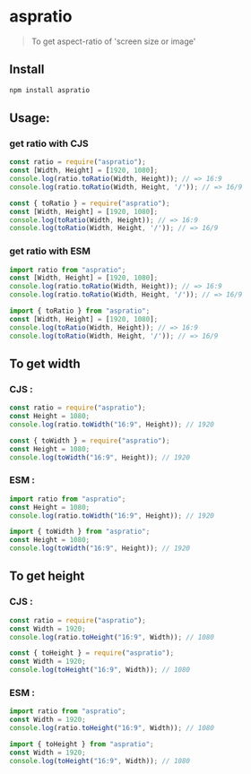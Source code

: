 # aspratio
> To get aspect-ratio of 'screen size or image'

## Install



```bash
npm install aspratio
```

## Usage:

### get ratio with CJS
```js
const ratio = require("aspratio");
const [Width, Height] = [1920, 1080];
console.log(ratio.toRatio(Width, Height)); // => 16:9
console.log(ratio.toRatio(Width, Height, '/')); // => 16/9
```
```js
const { toRatio } = require("aspratio");
const [Width, Height] = [1920, 1080];
console.log(toRatio(Width, Height)); // => 16:9
console.log(toRatio(Width, Height, '/')); // => 16/9
```


### get ratio with ESM
```js
import ratio from "aspratio";
const [Width, Height] = [1920, 1080];
console.log(ratio.toRatio(Width, Height)); // => 16:9
console.log(ratio.toRatio(Width, Height, '/')); // => 16/9
```

```js
import { toRatio } from "aspratio";
const [Width, Height] = [1920, 1080];
console.log(toRatio(Width, Height)); // => 16:9
console.log(toRatio(Width, Height, '/')); // => 16/9
```

## To get width

### CJS :
```js
const ratio = require("aspratio");
const Height = 1080;
console.log(ratio.toWidth("16:9", Height)); // 1920
```
```js
const { toWidth } = require("aspratio");
const Height = 1080;
console.log(toWidth("16:9", Height)); // 1920
```

###  ESM :
```js
import ratio from "aspratio";
const Height = 1080;
console.log(ratio.toWidth("16:9", Height)); // 1920
```
```js
import { toWidth } from "aspratio";
const Height = 1080;
console.log(toWidth("16:9", Height)); // 1920
```


## To get height

### CJS :
```js
const ratio = require("aspratio");
const Width = 1920;
console.log(ratio.toHeight("16:9", Width)); // 1080
```
```js
const { toHeight } = require("aspratio");
const Width = 1920;
console.log(toHeight("16:9", Width)); // 1080
```

###  ESM :
```js
import ratio from "aspratio";
const Width = 1920;
console.log(ratio.toHeight("16:9", Width)); // 1080
```
```js
import { toHeight } from "aspratio";
const Width = 1920;
console.log(toHeight("16:9", Width)); // 1080
```

